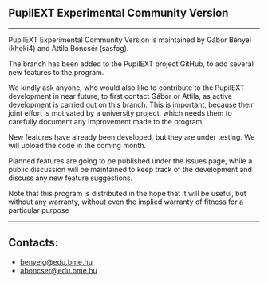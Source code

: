 ## PupilEXT Experimental Community Version
---
PupilEXT Experimental Community Version is maintained by Gábor Bényei (kheki4) and Attila Boncsér (sasfog).

The branch has been added to the PupilEXT project GitHub, to add several new features to the program.

We kindly ask anyone, who would also like to contribute to the PupilEXT development in near future, to first contact Gábor or Attila, as active development is carried out on this branch. This is important, because their joint effort is motivated by a university project, which needs them to carefully document any improvement made to the program.

New features have already been developed, but they are under testing. We will upload the code in the coming month.

Planned features are going to be published under the issues page, while a public discussion will be maintained to keep track of the development and discuss any new feature suggestions.

Note that this program is distributed in the hope that it will be useful, but without any warranty, without even the implied warranty of fitness for a particular purpose

---
## Contacts: 
- benyeig@edu.bme.hu 
- aboncser@edu.bme.hu
